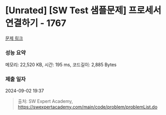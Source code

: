 # [Unrated] [SW Test 샘플문제] 프로세서 연결하기 - 1767 

[문제 링크](https://swexpertacademy.com/main/code/problem/problemDetail.do?contestProbId=AV4suNtaXFEDFAUf) 

### 성능 요약

메모리: 22,520 KB, 시간: 195 ms, 코드길이: 2,885 Bytes

### 제출 일자

2024-09-02 19:37



> 출처: SW Expert Academy, https://swexpertacademy.com/main/code/problem/problemList.do